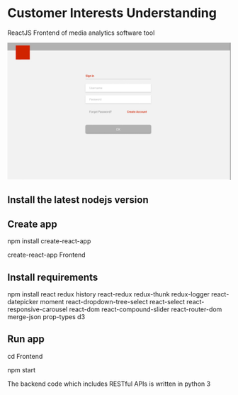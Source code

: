 # Customer Interests Understanding
ReactJS Frontend of media analytics software tool


![Screenshot](image.gif)



## Install the latest nodejs version

## Create app
npm install create-react-app

create-react-app Frontend

## Install requirements

npm install react redux history react-redux redux-thunk redux-logger react-datepicker moment react-dropdown-tree-select react-select react-responsive-carousel react-dom react-compound-slider react-router-dom merge-json prop-types d3

## Run app
cd Frontend

npm start

The backend code which includes RESTful APIs is written in python 3
